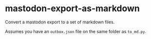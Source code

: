 # mastodon-export-as-markdown

Convert a mastodon export to a set of markdown files.

Assumes you have an `outbox.json` file on the same folder as `to_md.py`.


